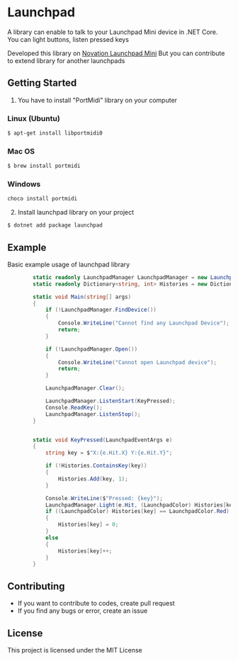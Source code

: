 # Launchpad
A library can enable to talk to your Launchpad Mini device in .NET Core. You can light buttons, listen pressed keys

Developed this library on [Novation Launchpad Mini](https://novationmusic.com/launch/launchpad-mini) But you can contribute to extend library for another launchpads

## Getting Started

1. You have to install "PortMidi" library on your computer

### Linux (Ubuntu)

```bash
$ apt-get install libportmidi0
```

### Mac OS

```bash
$ brew install portmidi
```

### Windows

```cmd
choco install portmidi
```

2. Install launchpad library on your project

```bash
$ dotnet add package launchpad
```

## Example

Basic example usage of launchpad library

```cs
        static readonly LaunchpadManager LaunchpadManager = new LaunchpadManager();
        static readonly Dictionary<string, int> Histories = new Dictionary<string, int>();

        static void Main(string[] args)
        {
            if (!LaunchpadManager.FindDevice())
            {
                Console.WriteLine("Cannot find any Launchpad Device");
                return;
            }

            if (!LaunchpadManager.Open())
            {
                Console.WriteLine("Cannot open Launchpad device");
                return;
            }

            LaunchpadManager.Clear();

            LaunchpadManager.ListenStart(KeyPressed);
            Console.ReadKey();
            LaunchpadManager.ListenStop();
        }


        static void KeyPressed(LaunchpadEventArgs e)
        {
            string key = $"X:{e.Hit.X} Y:{e.Hit.Y}";

            if (!Histories.ContainsKey(key))
            {
                Histories.Add(key, 1);
            }

            Console.WriteLine($"Pressed: {key}");
            LaunchpadManager.Light(e.Hit, (LaunchpadColor) Histories[key]);
            if ((LaunchpadColor) Histories[key] == LaunchpadColor.Red)
            {
                Histories[key] = 0;
            }
            else
            {
                Histories[key]++;
            }
        }
```

## Contributing

* If you want to contribute to codes, create pull request
* If you find any bugs or error, create an issue

## License

This project is licensed under the MIT License
